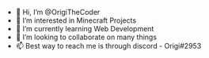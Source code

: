 - 👋 Hi, I’m @OrigiTheCoder
- 👀 I’m interested in Minecraft Projects
- 🌱 I’m currently learning Web Development
- 💞️ I’m looking to collaborate on many things
- 📫 Best way to reach me is through discord - Origi#2953

<!---
OrigiTheCoder/OrigiTheCoder is a ✨ special ✨ repository because its `README.md` (this file) appears on your GitHub profile.
You can click the Preview link to take a look at your changes.
--->
